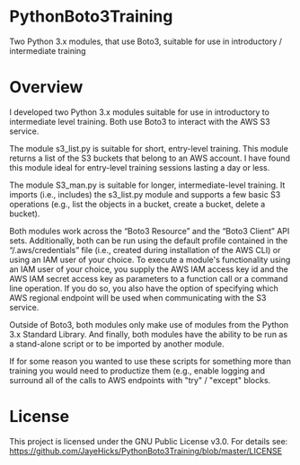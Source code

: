 # PythonBoto3Training
Two Python 3.x modules, that use Boto3, suitable for use in introductory / intermediate training

# Overview
I developed two Python 3.x modules suitable for use in introductory to intermediate level training.  Both use Boto3 to interact with the AWS S3 service.  

The module s3_list.py is suitable for short, entry-level training.  This module returns a list of the S3 buckets that belong to an AWS account.  I have found this module ideal for entry-level training sessions lasting a day or less.

The module S3_man.py is suitable for longer, intermediate-level training.  It imports (i.e., includes) the s3_list.py module and supports a few basic S3 operations (e.g., list the objects in a bucket, create a bucket, delete a bucket).

Both modules work across the “Boto3 Resource” and the “Boto3 Client” API sets.   Additionally, both can be run using the default profile contained in the “<some directory path>/.aws/credentials” file (i.e., created during installation of the AWS CLI) or using an IAM user of your choice.  To execute a module's functionality using an IAM user of your choice, you supply the AWS IAM access key id and the AWS IAM secret access key as parameters to  a function call or a command line operation.  If you do so, you also have the option of specifying which AWS regional endpoint will be used when communicating with the S3 service.

Outside of Boto3, both modules only make use of modules from the Python 3.x Standard Library.  And finally, both modules have the ability to be run as a stand-alone script or to be imported by another module.

If for some reason you wanted to use these scripts for something more than training you would need to productize them (e.g., enable logging and surround all of the calls to AWS endpoints with "try" / "except" blocks.

# License
This project is licensed under the GNU Public License v3.0.  For details see: https://github.com/JayeHicks/PythonBoto3Training/blob/master/LICENSE


